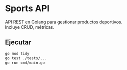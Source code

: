 # Sports API

API REST en Golang para gestionar productos deportivos.  
Incluye CRUD, métricas.

## Ejecutar

```bash
go mod tidy
go test ./tests/...
go run cmd/main.go
```
